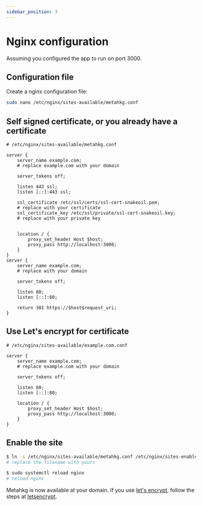 ```yaml
---
sidebar_position: 3
---
```


# Nginx configuration

Assuming you configured the app to run on port 3000.

## Configuration file

Create a nginx configuration file:

```bash
sudo nano /etc/nginx/sites-available/metahkg.conf
```

## Self signed certificate, or you already have a certificate

```nginx
# /etc/nginx/sites-available/metahkg.conf

server {
    server_name example.com;
    # replace example.com with your domain

    server_tokens off;

    listen 443 ssl;
    listen [::]:443 ssl;

    ssl_certificate /etc/ssl/certs/ssl-cert-snakeoil.pem;
    # replace with your certificate
    ssl_certificate_key /etc/ssl/private/ssl-cert-snakeoil.key;
    # replace with your private key

    
    location / {
        proxy_set_header Host $host;
        proxy_pass http://localhost:3000;
    }
}
server {
    server_name example.com;
    # replace with your domain

    server_tokens off;

    listen 80;
    listen [::]:80;

    return 301 https://$host$request_uri;
}
```

## Use Let's encrypt for certificate

```nginx
# /etc/nginx/sites-available/example.com.conf

server {
    server_name example.com;
    # replace example.com with your domain

    server_tokens off;

    listen 80;
    listen [::]:80;

    location / {
        proxy_set_header Host $host;
        proxy_pass http://localhost:3000;
    }
}
```

## Enable the site

```bash
$ ln -s /etc/nginx/sites-available/metahkg.conf /etc/nginx/sites-enabled/
# replace the filename with yours

$ sudo systemctl reload nginx
# reload nginx
```

Metahkg is now available at your domain.
If you use [let's encrypt](https://letsencrypt.org), follow the steps at [letsencrypt](../letsencrypt).
